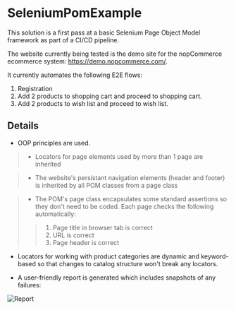 # SeleniumPomExample

This solution is a first pass at a basic Selenium Page Object Model framework as part of a CI/CD pipeline. 

The website currently being tested is the demo site for the nopCommerce ecommerce system: https://demo.nopcommerce.com/.

It currently automates the following E2E flows:
1. Registration
2. Add 2 products to shopping cart and proceed to shopping cart.
3. Add 2 products to wish list and proceed to wish list.

## Details

- OOP principles are used.

> - Locators for page elements used by more than 1 page are inherited

> - The website's persistant navigation elements (header and footer) is inherited by all POM classes from a page class

> - The POM's page class encapsulates some standard assertions so they don't need to be coded. Each page checks the following automatically:
> > 1. Page title in browser tab is correct
> > 2. URL is correct
> > 3. Page header is correct

- Locators for working with product categories are dynamic and keyword-based so that changes to catalog structure won't break any locators.

- A user-friendly report is generated which includes snapshots of any failures:

![Report](https://github.com/svendster/SeleniumPomExample/blob/master/Test_SS.JPG)




